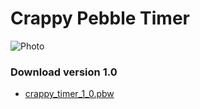 Crappy Pebble Timer
===================

![Photo](http://d.pr/i/zuiH+)

### Download version 1.0
* [crappy_timer_1_0.pbw](http://d.pr/f/5aUB)
